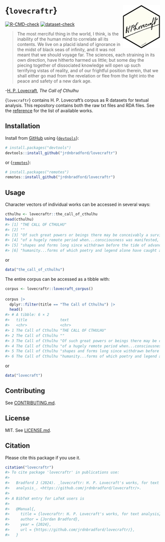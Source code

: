 

<!-- README.md is rendered from README.qmd. Edit README.qmd and render to update README.md -->

# {`lovecraftr`} <img src="man/figures/logo.png" align="right" height="139" alt="H. P. Lovecraft's signature in an R package hexagon"/>

[![R-CMD-check](https://github.com/jrdnbradford/lovecraftr/actions/workflows/R-CMD-check.yaml/badge.svg)](https://github.com/jrdnbradford/lovecraftr/actions/workflows/R-CMD-check.yaml)
[![dataset-check](https://github.com/jrdnbradford/lovecraftr/actions/workflows/dataset-check.yaml/badge.svg)](https://github.com/jrdnbradford/lovecraftr/actions/workflows/dataset-check.yaml)

> The most merciful thing in the world, I think, is the inability of the
> human mind to correlate all its contents. We live on a placid island
> of ignorance in the midst of black seas of infinity, and it was not
> meant that we should voyage far. The sciences, each straining in its
> own direction, have hitherto harmed us little; but some day the
> piecing together of dissociated knowledge will open up such terrifying
> vistas of reality, and of our frightful position therein, that we
> shall either go mad from the revelation or flee from the light into
> the peace and safety of a new dark age.

\-[H. P. Lovecraft](https://en.wikipedia.org/wiki/H._P._Lovecraft), *The
Call of Cthulhu*

{`lovecraftr`} contains H. P. Lovecraft’s corpus as R datasets for
textual analysis. This repository contains both the raw txt files and
RDA files. See the
[reference](https://jrdnbradford.github.io/lovecraftr/reference/index.html)
for the list of available works.

## Installation

Install from [GitHub](https://github.com/jrdnbradford/lovecraftr/) using
{[`devtools`](https://devtools.r-lib.org/)}:

``` r
# install.packages("devtools")
devtools::install_github("jrdnbradford/lovecraftr")
```

or {[`remotes`](https://remotes.r-lib.org//)}:

``` r
# install.packages("remotes")
remotes::install_github("jrdnbradford/lovecraftr")
```

## Usage

Character vectors of individual works can be accessed in several ways:

``` r
cthulhu <- lovecraftr::the_call_of_cthulhu
head(cthulhu)
#> [1] "THE CALL OF CTHULHU"                                                            
#> [2] ""                                                                               
#> [3] "Of such great powers or beings there may be conceivably a survival...a survival"
#> [4] "of a hugely remote period when...consciousness was manifested, perhaps, in"     
#> [5] "shapes and forms long since withdrawn before the tide of advancing"             
#> [6] "humanity...forms of which poetry and legend alone have caught a flying memory"
```

or

``` r
data("the_call_of_cthulhu")
```

The entire corpus can be accessed as a tibble with:

``` r
corpus <- lovecraftr::lovecraft_corpus()

corpus |>
  dplyr::filter(title == "The Call of Cthulhu") |>
  head()
#> # A tibble: 6 × 2
#>   title               text                                                      
#>   <chr>               <chr>                                                     
#> 1 The Call of Cthulhu "THE CALL OF CTHULHU"                                     
#> 2 The Call of Cthulhu ""                                                        
#> 3 The Call of Cthulhu "Of such great powers or beings there may be conceivably …
#> 4 The Call of Cthulhu "of a hugely remote period when...consciousness was manif…
#> 5 The Call of Cthulhu "shapes and forms long since withdrawn before the tide of…
#> 6 The Call of Cthulhu "humanity...forms of which poetry and legend alone have c…
```

or

``` r
data("lovecraft")
```

## Contributing

See [CONTRIBUTING.md](./.github/CONTRIBUTING.md).

## License

MIT. See [LICENSE.md](./LICENSE.md).

## Citation

Please cite this package if you use it.

``` r
citation("lovecraftr")
#> To cite package 'lovecraftr' in publications use:
#> 
#>   Bradford J (2024). _lovecraftr: H. P. Lovecraft's works, for text
#>   analysis_. <https://github.com/jrdnbradford/lovecraftr/>.
#> 
#> A BibTeX entry for LaTeX users is
#> 
#>   @Manual{,
#>     title = {lovecraftr: H. P. Lovecraft's works, for text analysis},
#>     author = {Jordan Bradford},
#>     year = {2024},
#>     url = {https://github.com/jrdnbradford/lovecraftr/},
#>   }
```

